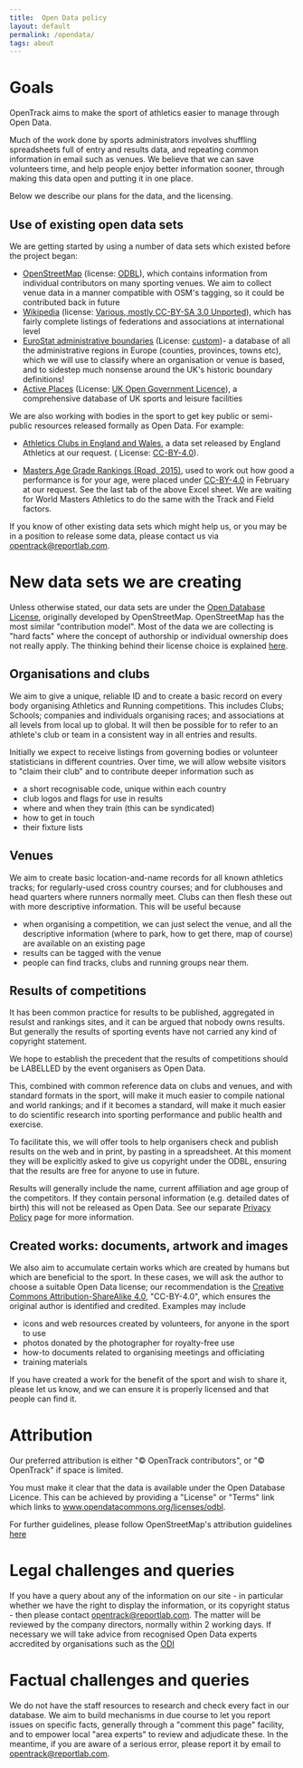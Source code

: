 ```yaml
---
title:  Open Data policy
layout: default
permalink: /opendata/
tags: about
---
```


# Goals
OpenTrack aims to make the sport of athletics easier to manage through Open Data.

Much of the work done by sports administrators involves shuffling spreadsheets full of entry and results data, and repeating common information in email such as venues.  We believe that we can save volunteers time, and help people enjoy better information sooner, through making this data open and putting it in one place.  

Below we describe our plans for the data, and the licensing.

## Use of existing open data sets
We are getting started by using a number of data sets which existed before the project began:

 - <a href="http://www.openstreetmap.org">OpenStreetMap</a> (license: <a href="http://opendatacommons.org/licenses/odbl/">ODBL</a>), which contains information from individual contributors on many sporting venues.  We aim to collect venue data in a manner compatible with OSM's tagging, so it could be contributed back in future
 - <a href="http://en.wikipedia.org">Wikipedia</a> (license: <a href="https://en.wikipedia.org/wiki/Wikipedia:Copyrights">Various, mostly CC-BY-SA 3.0 Unported</a>), which has fairly complete listings of federations and associations at international level
 - <a href="http://ec.europa.eu/eurostat/web/gisco/geodata/reference-data/administrative-units-statistical-units">EuroStat administrative boundaries</a> (License: <a href="http://ec.europa.eu/eurostat/about/our-partners/copyright">custom</a>)- a database of all the administrative regions in Europe (counties, provinces, towns etc), which we will use to classify where an organisation or venue is based, and to sidestep much nonsense around the UK's historic boundary definitions!
 - <a href="https://www.activeplacespower.com/opendata">Active Places</a> (License: 
 <a href="http://www.nationalarchives.gov.uk/doc/open-government-licence/version/3/">UK Open Government Licence</a>), a comprehensive database of UK sports and leisure facilities

We are also working with bodies in the sport to get key public or semi-public resources released formally as Open Data.  For example:

 - <a href="https://data.lab.fiware.org/dataset/athletics-clubs-in-england-and-wales">Athletics Clubs in England and Wales</a>, a data set released by England Athletics at our request. ( License: <a href="http://opendefinition.org/licenses/cc-by/">CC-BY-4.0</a>).  

 - <a href="http://www.howardgrubb.co.uk/athletics/data/wavacalc15.xls">Masters Age Grade Rankings (Road, 2015)</a>, used to work out how good a performance is for your age, were placed under <a href="http://opendefinition.org/licenses/cc-by/">CC-BY-4.0</a> in February at our request.  See the last tab of the above Excel sheet.   We are waiting for World Masters Athletics to do the same with the Track and Field factors.

If you know of other existing data sets which might help us, or you may be in a position to release some data, please contact us via opentrack@reportlab.com.


# New data sets we are creating

Unless otherwise stated, our data sets are under the <a href="http://opendatacommons.org/licenses/odbl/summary/">Open Database License</a>, originally developed by OpenStreetMap.   OpenStreetMap has the most similar "contribution model".  Most of the data we are collecting is "hard facts" where the concept of authorship or individual ownership does not really apply.  The thinking behind their license choice is explained <a href="https://wiki.osmfoundation.org/wiki/License">here</a>.


## Organisations and clubs ##

We aim to give a unique, reliable ID and to create a basic record on every body organising Athletics and Running competitions.  This includes Clubs; Schools; companies and individuals organising races; and associations at all levels from local up to global.  It will then be possible for to refer to an athlete's club or team in a consistent way in all entries and results.

Initially we expect to receive listings from governing bodies or volunteer statisticians in different countries.  Over time, we will allow website visitors to "claim their club" and to contribute deeper information such as

 - a short recognisable code, unique within each country
 - club logos and flags for use in results
 - where and when they train (this can be syndicated)
 - how to get in touch
 - their fixture lists

## Venues
We aim to create basic location-and-name records for all known athletics tracks; for regularly-used cross country courses; and for clubhouses and head quarters where runners normally meet.  Clubs can then flesh these out with more descriptive information. This will be useful because

 - when organising a competition, we can just select the venue, and all the descriptive information (where to park, how to get there, map of course) are available on an existing page
 - results can be tagged with the venue
 - people can find tracks, clubs and running groups near them.

## Results of competitions
It has been common practice for results to be published, aggregated in resulst and rankings sites, and it can be argued that nobody owns results.  But generally the results of sporting events have not carried any kind of copyright statement.

We hope to establish the precedent that the results of competitions should be LABELLED by the event organisers as Open Data.  

This, combined with common reference data on clubs and venues, and with standard formats in the sport, will make it much easier to compile national and world rankings; and if it becomes a standard, will make it much easier to do scientific research into sporting performance and public health and exercise.

To facilitate this, we will offer tools to help organisers check and publish results on the web and in print, by pasting in a spreadsheet.  At this moment they will be explicitly asked to give us copyright under the ODBL, ensuring that the results are free for anyone to use in future.

Results will generally include the name, current affiliation and age group of the competitors.  If they contain personal information (e.g. detailed dates of birth) this will not be released as Open Data.    See our separate <a href="/policies/">Privacy Policy</a> page for more information.


## Created works:  documents, artwork and images

We also aim to accumulate certain works which are created by humans but which are beneficial to the sport.   In these cases, we will ask the author to choose a suitable Open Data license; our recommendation is the <a href="https://creativecommons.org/licenses/by-sa/4.0/">Creative Commons Attribution-ShareAlike 4.0</a>, "CC-BY-4.0", which ensures the original author is identified and credited.    Examples may include

 - icons and web resources created by volunteers, for anyone in the sport to use
 - photos donated by the photographer for royalty-free use
 - how-to documents related to organising meetings and officiating
 - training materials

If you have created a work for the benefit of the sport and wish to share it, please let us know, and we can ensure it is properly licensed and that people can find it.



# Attribution 

Our preferred attribution is either "&copy; OpenTrack contributors", or "&copy; OpenTrack" if space is limited.  

You must make it clear that the data is available under the Open Database Licence. This can be achieved by providing a "License" or "Terms" link which links to www.opendatacommons.org/licenses/odbl.

For further guidelines, please follow OpenStreetMap's attribution guidelines <a href="https://wiki.osmfoundation.org/wiki/License#How_should_I_attribute_you.3F">here</a>

# Legal challenges and queries

If you have a query about any of the information on our site - in particular whether we have the right to display the information, or its copyright status - then please contact opentrack@reportlab.com.  The matter will be reviewed by the company directors, normally within 2 working days.  If necessary we will take advice from recognised Open Data experts accredited by organisations such as the <a href="http://www.theodi.org/">ODI</a>

# Factual challenges and queries

We do not have the staff resources to research and check every fact in our database.  We aim to build mechanisms in due course to let you report issues on specific facts, generally through a "comment this page" facility, and to empower local "area experts" to review and adjudicate these.  In the meantime, if you are aware of a serious error, please report it by email to opentrack@reportlab.com.